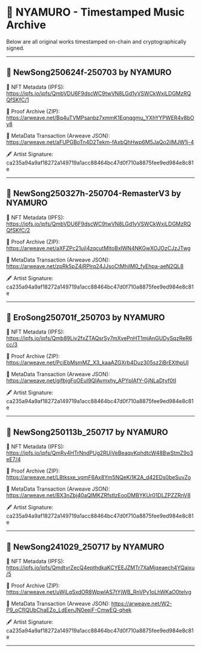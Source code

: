 # 🎼 NYAMURO - Timestamped Music Archive

Below are all original works timestamped on-chain and cryptographically signed.

---

## 🎵 NewSong250624f-250703 by NYAMURO

🔗 NFT Metadata (IPFS): https://ipfs.io/ipfs/QmbVDU6F9dscWC9twVN8LGd1yVSWCkWxiLDGMzRQQfSKfC/1

🧾 Proof Archive (ZIP): https://arweave.net/Bq4uTVMPsanbz7xmmK1Eqnqgmu_YXhYYPWER4v8bOy8

🧠 MetaData Transaction (Arweave JSON): https://arweave.net/aFUPGBoTn4D2Tekm-fAxbQhHwp6M5JaQo2ilMJW1j-4

🖋️ Artist Signature: ca235a94a9af18272a149719a1acc88464bc47d0f710a8875fee9ed984e8c81e

---

## 🎵 NewSong250327h-250704-RemasterV3 by NYAMURO

🔗 NFT Metadata (IPFS): https://ipfs.io/ipfs/QmbVDU6F9dscWC9twVN8LGd1yVSWCkWxiLDGMzRQQfSKfC/2

🧾 Proof Archive (ZIP): https://arweave.net/aXFZPc21ujl4zqcutMltoBxIWN4NKGwXOJOzCJzJTwg

🧠 MetaData Transaction (Arweave JSON): https://arweave.net/zpRk5pZ4jRPlrq24JJsoCtMhilM0_fyEhpa-aeN2QL8

🖋️ Artist Signature: ca235a94a9af18272a149719a1acc88464bc47d0f710a8875fee9ed984e8c81e

---

## 🎵 EroSong250701f_250703 by NYAMURO

🔗 NFT Metadata (IPFS): https://ipfs.io/ipfs/Qmb89Liv2fxZTAQsrSy7mXvePnHT1mjAnGUDySqzReR6cc/3

🧾 Proof Archive (ZIP): https://arweave.net/PciEbMsmMZ_X3_kaaAZGXrb4Duz305sz2iBrEXthpUI

🧠 MetaData Transaction (Arweave JSON): https://arweave.net/gifbjgFoOEul9QlAvmxhy_APYpIAfY-GjNLaDtyf0tI

🖋️ Artist Signature: ca235a94a9af18272a149719a1acc88464bc47d0f710a8875fee9ed984e8c81e

---

## 🎵 NewSong250113b_250717 by NYAMURO

🔗 NFT Metadata (IPFS): https://ipfs.io/ipfs/QmRy4HTrNndPUg2RUjVeBeaqvKphdtcW48BwStmZ9o3eE7/4

🧾 Proof Archive (ZIP): https://arweave.net/L8tksxe_yqmF6Ax8Ym5NQeKi1K2A_d42EDs0beSuvZo

🧠 MetaData Transaction (Arweave JSON): https://arweave.net/BX3nZbj40aQIMKZRfstIzEooDMBYKUr01DLZPZZRnV8

🖋️ Artist Signature: ca235a94a9af18272a149719a1acc88464bc47d0f710a8875fee9ed984e8c81e

---

## 🎵 NewSong241029_250717 by NYAMURO

🔗 NFT Metadata (IPFS): https://ipfs.io/ipfs/QmdtvrZecQ4epthdkaKCYEEJZMTr7XaMjqeaech4YQajxu/5

🧾 Proof Archive (ZIP): https://arweave.net/uWjLqSxdOR8WpwlAS7tYjWB_RnVPy1oLhWKaO0telvg

🧠 MetaData Transaction (Arweave JSON): https://arweave.net/W2-P9_oCfIQUbChaEZo_LdEenJN0eeiF-CmwEQ-qhek

🖋️ Artist Signature: ca235a94a9af18272a149719a1acc88464bc47d0f710a8875fee9ed984e8c81e

---

